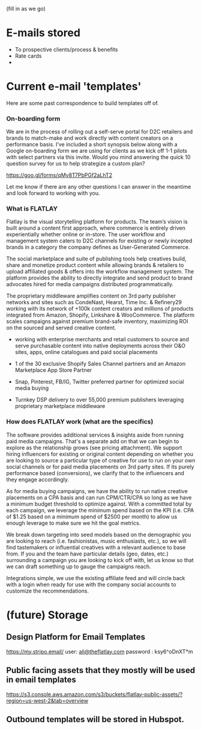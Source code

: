 <!-- TITLE: E-mail templates -->

(fill in as we go)

# E-mails stored
* To prospective clients/process & benefits
* Rate cards
* 

# Current e-mail 'templates'
Here are some past correspondence to build templates off of.

### On-boarding form
We are in the process of rolling out a self-serve portal for D2C retailers and brands to match-make and work directly with content creators on a performance basis. I’ve included a short synopsis below along with a Google on-boarding form we are using for clients as we kick off 1-1 pilots with select partners via this invite. Would you mind answering the quick 10 question survey for us to help strategize a custom plan?

 https://goo.gl/forms/qMy8T7PbPGf2aLhT2

Let me know if there are any other questions I can answer in the meantime and look forward to working with you.


### What is FLATLAY
Flatlay is the visual storytelling platform for products. The team’s vision is built around a content first approach, where commerce is entirely driven experientially whether online or in-store. The user workflow and management system caters to D2C channels for existing or newly incepted brands in a category the company defines as User-Generated Commerce.

The social marketplace and suite of publishing tools help creatives build, share and monetize product content while allowing brands & retailers to upload affiliated goods & offers into the workflow management system. The platform provides the ability to directly integrate and send product to brand advocates hired for media campaigns distributed programmatically.

The proprietary middleware amplifies content on 3rd party publisher networks and sites such as CondeNast, Hearst, Time Inc. & Refinery29 working with its network of +100k content creators and millions of products integrated from Amazon, Shopify, Linkshare & WooCommerce. The platform scales campaigns against premium brand-safe inventory, maximizing ROI on the sourced and served creative content.

- working with enterprise merchants and retail customers to source and serve purchasable content into native deployments across their O&O sites, apps, online catalogues and paid social placements

- 1 of the 30 exclusive Shopify Sales Channel partners and an Amazon Marketplace App Store Partner

- Snap, Pinterest, FB/IG, Twitter preferred partner for optimized social media buying

- Turnkey DSP delivery to over 55,000 premium publishers leveraging proprietary marketplace middleware

### How does FLATLAY work (what are the specifics)
The software provides additional services & insights aside from running paid media campaigns. That's a separate add on that we can begin to explore as the relationship grows (see pricing attachment). We support hiring influencers for existing or original content depending on whether you are looking to source a particular type of creative for use to run on your own social channels or for paid media placements on 3rd party sites. If its purely performance based (conversions), we clarify that to the influencers and they engage accordingly.
 
As for media buying campaigns, we have the ability to run native creative placements on a CPA basis and can run CPM/CTR/CPA so long as we have a minimum budget threshold to optimize against. With a committed total by each campaign, we leverage the minimum spend based on the KPI (i.e. CPA of $1.25 based on a minimum spend of $2500 per month) to allow us enough leverage to make sure we hit the goal metrics. 
 
We break down targeting into seed models based on the demographic you are looking to reach (i.e. fashionistas, music enthusiasts, etc.), so we will find tastemakers or influential creatives with a relevant audience to base from. If you and the team have particular details (geo, dates, etc.) surrounding a campaign you are looking to kick off with, let us know so that we can draft something up to gauge the campaigns reach.
 
Integrations simple, we use the existing affiliate feed and will circle back with a login when ready for use with the company social accounts to customize the recommendations.

# (future) Storage
## Design Platform for Email Templates
https://my.stripo.email/
user: ali@theflatlay.com
password : ksy6^oDnXT*m

## Public facing assets that they mostly will be used in email templates 
https://s3.console.aws.amazon.com/s3/buckets/flatlay-public-assets/?region=us-west-2&tab=overview

## Outbound templates will be stored in Hubspot.